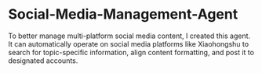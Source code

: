 # Social-Media-Management-Agent
To better manage multi-platform social media content, I created this agent. It can automatically operate on social media platforms like Xiaohongshu to search for topic-specific information, align content formatting, and post it to designated accounts.
